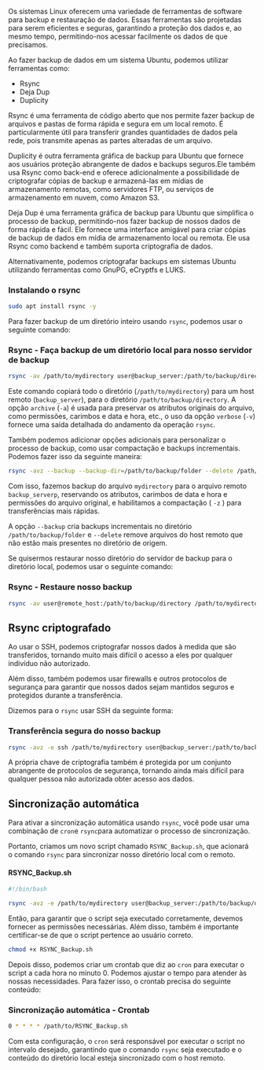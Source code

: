 Os sistemas Linux oferecem uma variedade de ferramentas de software para backup e restauração de dados. Essas ferramentas são projetadas para serem eficientes e seguras, garantindo a proteção dos dados e, ao mesmo tempo, permitindo-nos acessar facilmente os dados de que precisamos.

Ao fazer backup de dados em um sistema Ubuntu, podemos utilizar ferramentas como:

- Rsync
- Deja Dup
- Duplicity

Rsync é uma ferramenta de código aberto que nos permite fazer backup de arquivos e pastas de forma rápida e segura em um local remoto.
É particularmente útil para transferir grandes quantidades de dados pela rede, pois transmite apenas as partes alteradas de um arquivo.

Duplicity é outra ferramenta gráfica de backup para Ubuntu que fornece aos usuários proteção abrangente de dados e backups seguros.Ele também usa Rsync como back-end e oferece adicionalmente a possibilidade de criptografar cópias de backup e armazená-las em mídias de armazenamento remotas, como servidores FTP, ou serviços de armazenamento em nuvem, como Amazon S3.

Deja Dup é uma ferramenta gráfica de backup para Ubuntu que simplifica o processo de backup, permitindo-nos fazer backup de nossos dados de forma rápida e fácil.
Ele fornece uma interface amigável para criar cópias de backup de dados em mídia de armazenamento local ou remota. Ele usa Rsync como backend e também suporta criptografia de dados.

Alternativamente, podemos criptografar backups em sistemas Ubuntu utilizando ferramentas como GnuPG, eCryptfs e LUKS.

### Instalando o rsync

```bash
sudo apt install rsync -y
```

Para fazer backup de um diretório inteiro usando `rsync`, podemos usar o seguinte comando:

### Rsync - Faça backup de um diretório local para nosso servidor de backup

```bash
rsync -av /path/to/mydirectory user@backup_server:/path/to/backup/directory
```

Este comando copiará todo o diretório (`/path/to/mydirectory`) para um host remoto (`backup_server`), para o diretório `/path/to/backup/directory`. A opção `archive` (`-a`) é usada para preservar os atributos originais do arquivo, como permissões, carimbos e data e hora, etc., o uso da opção `verbose` (`-v`) fornece uma saída detalhada do andamento da operação `rsync`.

Também podemos adicionar opções adicionais para personalizar o processo de backup, como usar compactação e backups incrementais. Podemos fazer isso da seguinte maneira:

```bash
rsync -avz --backup --backup-dir=/path/to/backup/folder --delete /path/to/mydirectory user@backup_server:/path/to/backup/directory
```


Com isso, fazemos backup do arquivo `mydirectory` para o arquivo remoto `backup_serverp`, reservando os atributos, carimbos de data e hora e permissões do arquivo original, e habilitamos a compactação ( `-z` ) para transferências mais rápidas.

A opção `--backup` cria backups incrementais no diretório `/path/to/backup/folder` e `--delete` remove arquivos do host remoto que não estão mais presentes no diretório de origem.

Se quisermos restaurar nosso diretório do servidor de backup para o diretório local, podemos usar o seguinte comando:

### Rsync - Restaure nosso backup

```bash
rsync -av user@remote_host:/path/to/backup/directory /path/to/mydirectory
```

## Rsync criptografado

Ao usar o SSH, podemos criptografar nossos dados à medida que são transferidos, tornando muito mais difícil o acesso a eles por qualquer indivíduo não autorizado.

Além disso, também podemos usar firewalls e outros protocolos de segurança para garantir que nossos dados sejam mantidos seguros e protegidos durante a transferência.

Dizemos para o `rsync` usar SSH da seguinte forma:

### Transferência segura do nosso backup

```bash
rsync -avz -e ssh /path/to/mydirectory user@backup_server:/path/to/backup/directory
```

A própria chave de criptografia também é protegida por um conjunto abrangente de protocolos de segurança, tornando ainda mais difícil para qualquer pessoa não autorizada obter acesso aos dados.

## Sincronização automática

Para ativar a sincronização automática usando `rsync`, você pode usar uma combinação de `cron`e `rsync`para automatizar o processo de sincronização.

Portanto, criamos um novo script chamado `RSYNC_Backup.sh`, que acionará o comando `rsync` para sincronizar nosso diretório local com o remoto.

#### RSYNC_Backup.sh
```bash
#!/bin/bash

rsync -avz -e /path/to/mydirectory user@backup_server:/path/to/backup/directory
```

Então, para garantir que o script seja executado corretamente, devemos fornecer as permissões necessárias. Além disso, também é importante certificar-se de que o script pertence ao usuário correto.

```bash
chmod +x RSYNC_Backup.sh
```

Depois disso, podemos criar um crontab que diz ao `cron` para executar o script a cada hora no minuto 0. Podemos ajustar o tempo para atender às nossas necessidades. Para fazer isso, o crontab precisa do seguinte conteúdo:

### Sincronização automática - Crontab

```bash
0 * * * * /path/to/RSYNC_Backup.sh
```

Com esta configuração, o `cron` será responsável por executar o script no intervalo desejado, garantindo que o comando `rsync` seja executado e o conteúdo do diretório local esteja sincronizado com o host remoto.









































